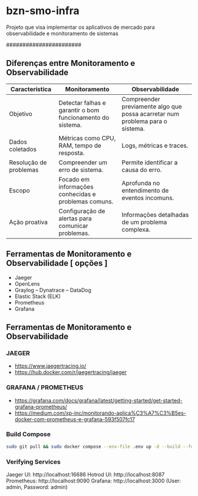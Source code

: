 # bzn-smo-infra
Projeto que visa implementar os aplicativos de mercado para observabilidade e monitoramento de sistemas


#######################

## Diferenças entre Monitoramento e Observabilidade

| Característica | Monitoramento | Observabilidade |
| --- | --- | --- |
| Objetivo | Detectar falhas e garantir o bom funcionamento do sistema. | Compreender previamente algo que possa acarretar num problema para o sistema. |
| Dados coletados | Métricas como CPU, RAM, tempo de resposta. | Logs, métricas e traces. |
| Resolução de problemas | Compreender um erro de sistema. | Permite identificar a causa do erro. |
| Escopo | Focado em informações conhecidas e problemas comuns. | Aprofunda no entendimento de eventos incomuns. |
| Ação proativa | Configuração de alertas para comunicar problemas. | Informações detalhadas de um problema complexa. |

## Ferramentas de Monitoramento e Observabilidade [ opções ]

- Jaeger
- OpenLens
- Graylog
– Dynatrace
– DataDog
- Elastic Stack (ELK)
- Prometheus
- Grafana

## Ferramentas de Monitoramento e Observabilidade

### JAEGER

- https://www.jaegertracing.io/
- https://hub.docker.com/r/jaegertracing/jaeger

### GRAFANA / PROMETHEUS

- https://grafana.com/docs/grafana/latest/getting-started/get-started-grafana-prometheus/
- https://medium.com/xp-inc/monitorando-aplica%C3%A7%C3%B5es-docker-com-prometheus-e-grafana-593f507fc17

### Build Compose

```bash
sudo git pull && sudo docker compose --env-file .env up -d --build --force-recreate
```

### Verifying Services

Jaeger UI: http://localhost:16686
Hotrod UI: http://localhost:8087
Prometheus: http://localhost:9090
Grafana: http://localhost:3000 (User: admin, Password: admin)